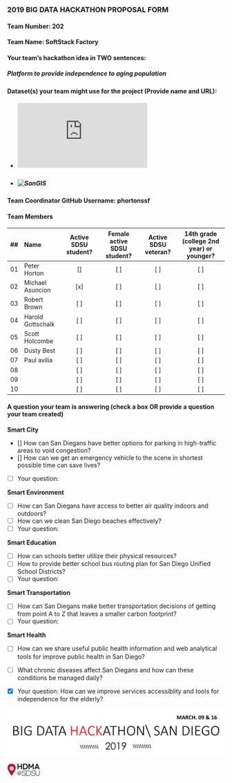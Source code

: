 ### 2019 BIG DATA HACKATHON PROPOSAL FORM

#### Team Number: 202

#### Team Name: SoftStack Factory
  
#### Your team’s hackathon idea in TWO sentences:
##### Platform to provide independence to aging population
  
#### Dataset(s) your team might use for the project (Provide name and URL):
- ##### ![San Diego County HHS](https://www.sandiegocounty.gov/content/sdc/hhsa/programs/phs/community_health_statistics/regional-community-data.html)
- ##### ![SanGIS](http://www.sangis.org)

#### Team Coordinator GitHub Username: phortonssf

#### Team Members
| ## |        Name         | Active SDSU student? | Female active SDSU student? | Active SDSU veteran? | 14th grade (college 2nd year) or younger? |
| -- | :------------------ |        :---:         |            :---:            |        :---:         |                  :---:                    |
| 01 | Peter Horton           |         []          |             [ ]             |         [ ]          |                   [ ]                     |
| 02 | Michael Asuncion  |         [x]          |             [ ]             |         [ ]          |                   [ ]                     |
| 03 | Robert Brown                     |         [ ]          |             [ ]             |         [ ]          |                   [ ]                     |
| 04 |Harold Gottschalk                     |         [ ]          |             [ ]             |         [ ]          |                   [ ]    |
| 05 | Scott Holcombe |         [ ]          |             [ ]             |         [ ]          |                   [ ]                     |
| 06 | Dusty Best                   |         [ ]          |             [ ]             |         [ ]          |                   [ ]                     |
| 07 | Paul avilia                    |         [ ]          |             [ ]             |         [ ]          |                   [ ]                     |
| 08 |                     |         [ ]          |             [ ]             |         [ ]          |                   [ ]                     |
| 09 |                     |         [ ]          |             [ ]             |         [ ]          |                   [ ]                     |
| 10 |                     |         [ ]          |             [ ]             |         [ ]          |                   [ ]                     |
  
#### A question your team is answering (check a box OR provide a question your team created)

**Smart City**
- [] How can San Diegans have better options for parking in high-traffic areas to void congestion?
- [] How can we get an emergency vehicle to the scene in shortest possible time can save lives?
- [ ] Your question:

**Smart Environment**
- [ ] How can San Diegans have access to better air quality indoors and outdoors?
- [ ] How can we clean San Diego beaches effectively?
- [ ] Your question:

**Smart Education**
- [ ] How can schools better utilize their physical resources?
- [ ] How to provide better school bus routing plan for San Diego Unified School Districts?
- [ ] Your question:

**Smart Transportation**
- [ ] How can San Diegans make better transportation decisions of getting from point A to Z that leaves a smaller carbon footprint?
- [ ] Your question:

**Smart Health**
- [ ] How can we share useful public health information and web analytical tools for improve public health in San Diego?
- [ ] What chronic diseases affect San Diegans and how can these conditions be managed daily?
- [x] Your question: How can we improve services accessiblity and tools for independence for the elderly?


![bigdatahackathon4sd](https://github.com/BigDataForSanDiego/00-Proposal-Templates/blob/master/img/big_data_2019.jpg "Big Data Hackathon for San Diego 2019")  

<img height="15%" width="15%" alt="hdma" src="https://github.com/BigDataForSanDiego/00-Proposal-Templates/blob/master/img/hdma2.png"> 
